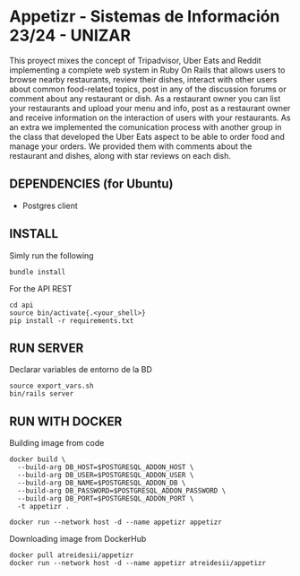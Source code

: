 # Appetizr - Sistemas de Información 23/24 - UNIZAR

This proyect mixes the concept of Tripadvisor, Uber Eats and Reddit implementing a complete web system in Ruby On Rails that allows users to browse nearby restaurants, review their dishes, interact with other users about common food-related topics, post in any of the discussion forums or comment about any restaurant or dish. As a restaurant owner you can list your restaurants and upload your menu and info, post as a restaurant owner and receive information on the interaction of users with your restaurants. As an extra we implemented the comunication process with another group in the class that developed the Uber Eats aspect to be able to order food and manage your orders. We provided them with comments about the restaurant and dishes, along with star reviews on each dish.

## DEPENDENCIES (for Ubuntu)
 - Postgres client

## INSTALL
Simly run the following

```
bundle install
```

For the API REST

```
cd api
source bin/activate{.<your_shell>}
pip install -r requirements.txt
```

## RUN SERVER

Declarar variables de entorno de la BD

```
source export_vars.sh
bin/rails server
```

## RUN WITH DOCKER

Building image from code

```
docker build \
  --build-arg DB_HOST=$POSTGRESQL_ADDON_HOST \
  --build-arg DB_USER=$POSTGRESQL_ADDON_USER \
  --build-arg DB_NAME=$POSTGRESQL_ADDON_DB \
  --build-arg DB_PASSWORD=$POSTGRESQL_ADDON_PASSWORD \
  --build-arg DB_PORT=$POSTGRESQL_ADDON_PORT \
  -t appetizr .

docker run --network host -d --name appetizr appetizr
```

Downloading image from DockerHub

```
docker pull atreidesii/appetizr
docker run --network host -d --name appetizr atreidesii/appetizr
```
